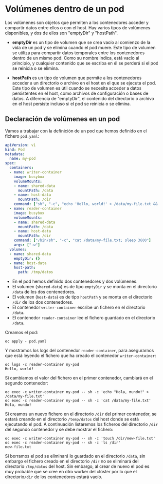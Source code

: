 # Volúmenes dentro de un pod

Los volúmenes son objetos que permiten a los contenedores acceder y compartir datos entre ellos o con el host. Hay varios tipos de volúmenes disponibles, y dos de ellos son "emptyDir" y "hostPath".

* **emptyDir** es un tipo de volumen que se crea vacío al comienzo de la vida de un pod y se elimina cuando el pod muere. Este tipo de volumen se utiliza para compartir datos temporales entre los contenedores dentro de un mismo pod. Como su nombre indica, está vacío al principio, y cualquier contenido que se escriba en él se perderá si el pod se reinicia o se elimina.

* **hostPath** es un tipo de volumen que permite a los contenedores acceder a un directorio o archivo en el host en el que se ejecuta el pod. Este tipo de volumen es útil cuando se necesita acceder a datos persistentes en el host, como archivos de configuración o bases de datos. A diferencia de "emptyDir", el contenido del directorio o archivo en el host persiste incluso si el pod se reinicia o se elimina.

## Declaración de volúmenes en un pod

Vamos a trabajar con la definición de un pod que hemos definido en el fichero `pod.yaml`:

```yaml
apiVersion: v1
kind: Pod
metadata:
  name: my-pod
spec:
  containers:
  - name: writer-container
    image: busybox
    volumeMounts:
    - name: shared-data
      mountPath: /data
    - name: host-data
      mountPath: /dir
    command: ["sh", "-c", "echo 'Hello, world!' > /data/my-file.txt && sleep 3600"]
  - name: reader-container
    image: busybox
    volumeMounts:
    - name: shared-data
      mountPath: /data
    - name: host-data
      mountPath: /dir
    command: ["/bin/sh", "-c", "cat /data/my-file.txt; sleep 3600"]
    args: ["-w"]
  volumes:
  - name: shared-data
    emptyDir: {}
  - name: host-data
    host-path:
      path: /tmp/datos
```

* En el pod hemos definido dos contenedores y dos volúmenes.
* El volumen (`shared-data`) es de tipo `emptyDir` y se monta en el directorio `/data` de los dos contenedores.
* El volumen (`host-data`) es de tipo `hostPath` y se monta en el directorio `/dir` de los dos contenedores.
* El contenedor `writer-container` escribe un fichero en el directorio `/data`.
* El contenedor `reader-container` lee el fichero guardado en el directorio `/data`.

Creamos el pod:

    oc apply - pod.yaml

Y mostramos los logs del contenedor `reader-container`, para asegurarnos que está leyendo el fichero que ha creado el contenedor `writer-container`:

    oc logs -c reader-container my-pod
    Hello, world!

Si cambiamos el valor del fichero en el primer contenedor, cambiará en el segundo contenedor:

    oc exec -c writer-container my-pod -- sh -c 'echo "Hola, mundo!" > /data/my-file.txt'
    oc exec -c reader-container my-pod -- sh -c 'cat /data/my-file.txt'
    Hola, mundo!

Si creamos un nuevo fichero en el directorio `/dir` del primer contenedor, se estará creando en el directorio `/temp/datos` del host donde se está ejecutando el pod. A continuación listaremos los ficheros del directorio `/dir` del segundo contenedor y se debe mostrar el fichero:

    oc exec -c writer-container my-pod -- sh -c 'touch /dir/new-file.txt'
    oc exec -c reader-container my-pod -- sh -c 'ls /dir'
    new-file.txt

Si borramos el pod se eliminará lo guardado en el directorio `/data`, sin embargo el fichero creado en el directorio `/dir` no se eliminará del directorio `/tmp/datos` del host. Sin embargo, al crear de nuevo el pod es muy probable que se cree en otro worker del clúster por lo que el directorio`/dir` de los contenedores estará vacío.



